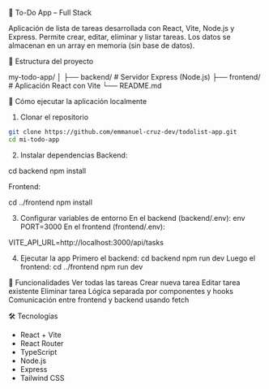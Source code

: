 📝 To-Do App – Full Stack

Aplicación de lista de tareas desarrollada con React, Vite, Node.js y Express.
Permite crear, editar, eliminar y listar tareas. Los datos se almacenan en un array en memoria (sin base de datos).

📁 Estructura del proyecto

my-todo-app/
│
├── backend/ # Servidor Express (Node.js)
├── frontend/ # Aplicación React con Vite
└── README.md

🚀 Cómo ejecutar la aplicación localmente

1. Clonar el repositorio

```bash
git clone https://github.com/emmanuel-cruz-dev/todolist-app.git
cd mi-todo-app
```

2. Instalar dependencias
   Backend:

cd backend
npm install

Frontend:

cd ../frontend
npm install

3. Configurar variables de entorno
   En el backend (backend/.env):
   env
   PORT=3000
   En el frontend (frontend/.env):

VITE_API_URL=http://localhost:3000/api/tasks

4. Ejecutar la app
   Primero el backend:
   cd backend
   npm run dev
   Luego el frontend:
   cd ../frontend
   npm run dev

📌 Funcionalidades
Ver todas las tareas
Crear nueva tarea
Editar tarea existente
Eliminar tarea
Lógica separada por componentes y hooks
Comunicación entre frontend y backend usando fetch

🛠️ Tecnologías

- React + Vite
- React Router
- TypeScript
- Node.js
- Express
- Tailwind CSS

